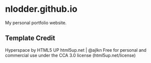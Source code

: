 # nlodder.github.io
My personal portfolio website.

## Template Credit
Hyperspace by HTML5 UP
html5up.net | @ajlkn
Free for personal and commercial use under the CCA 3.0 license (html5up.net/license)
